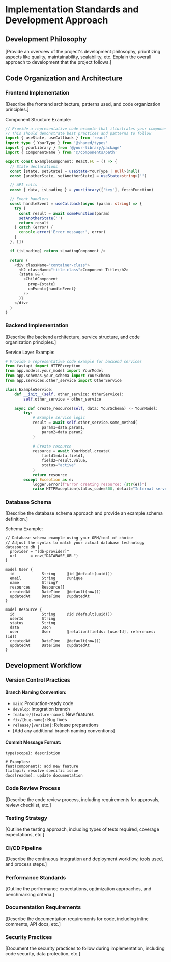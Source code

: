 # Implementation Standards and Development Approach

## Development Philosophy
[Provide an overview of the project's development philosophy, prioritizing aspects like quality, maintainability, scalability, etc. Explain the overall approach to development that the project follows.]

## Code Organization and Architecture

### Frontend Implementation
[Describe the frontend architecture, patterns used, and code organization principles.]

Component Structure Example:
```typescript
// Provide a representative code example that illustrates your component structure
// This should demonstrate best practices and patterns to follow
import { useState, useCallback } from 'react'
import type { YourType } from '@shared/types'
import { yourLibrary } from '@your-library/package'
import { ComponentName } from '@/components/path'

export const ExampleComponent: React.FC = () => {
  // State declarations
  const [state, setState] = useState<YourType | null>(null)
  const [anotherState, setAnotherState] = useState<string>('')

  // API calls
  const { data, isLoading } = yourLibrary(['key'], fetchFunction)

  // Event handlers
  const handleEvent = useCallback(async (param: string) => {
    try {
      const result = await someFunction(param)
      setAnotherState('')
      return result
    } catch (error) {
      console.error('Error message:', error)
    }
  }, [])

  if (isLoading) return <LoadingComponent />

  return (
    <div className="container-class">
      <h2 className="title-class">Component Title</h2>
      {state && (
        <ChildComponent
          prop={state}
          onEvent={handleEvent}
        />
      )}
    </div>
  )
}
```

### Backend Implementation
[Describe the backend architecture, service structure, and code organization principles.]

Service Layer Example:
```python
# Provide a representative code example for backend services
from fastapi import HTTPException
from app.models.your_model import YourModel
from app.schemas.your_schema import YourSchema
from app.services.other_service import OtherService

class ExampleService:
    def __init__(self, other_service: OtherService):
        self.other_service = other_service

    async def create_resource(self, data: YourSchema) -> YourModel:
        try:
            # Example service logic
            result = await self.other_service.some_method(
                param1=data.param1,
                param2=data.param2
            )
            
            # Create resource
            resource = await YourModel.create(
                field1=data.field1,
                field2=result.value,
                status="active"
            )
            return resource
        except Exception as e:
            logger.error(f"Error creating resource: {str(e)}")
            raise HTTPException(status_code=500, detail="Internal server error")
```

### Database Schema
[Describe the database schema approach and provide an example schema definition.]

Schema Example:
```
// Database schema example using your ORM/tool of choice
// Adjust the syntax to match your actual database technology
datasource db {
  provider = "[db-provider]"
  url      = env("DATABASE_URL")
}

model User {
  id            String     @id @default(uuid())
  email         String     @unique
  name          String?
  resources     Resource[]
  createdAt     DateTime   @default(now())
  updatedAt     DateTime   @updatedAt
}

model Resource {
  id            String     @id @default(uuid())
  userId        String
  status        String
  data          Json
  user          User       @relation(fields: [userId], references: [id])
  createdAt     DateTime   @default(now())
  updatedAt     DateTime   @updatedAt
}
```

## Development Workflow

### Version Control Practices

#### Branch Naming Convention:
- `main`: Production-ready code
- `develop`: Integration branch
- `feature/[feature-name]`: New features
- `fix/[bug-name]`: Bug fixes
- `release/[version]`: Release preparations
- [Add any additional branch naming conventions]

#### Commit Message Format:
```
type(scope): description

# Examples:
feat(component): add new feature
fix(api): resolve specific issue
docs(readme): update documentation
```

### Code Review Process
[Describe the code review process, including requirements for approvals, review checklist, etc.]

### Testing Strategy
[Outline the testing approach, including types of tests required, coverage expectations, etc.]

### CI/CD Pipeline
[Describe the continuous integration and deployment workflow, tools used, and process steps.]

### Performance Standards
[Outline the performance expectations, optimization approaches, and benchmarking criteria.]

### Documentation Requirements
[Describe the documentation requirements for code, including inline comments, API docs, etc.]

### Security Practices
[Document the security practices to follow during implementation, including code security, data protection, etc.]
